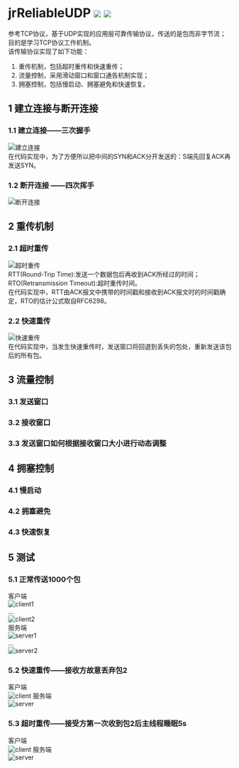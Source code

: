 # jrReliableUDP ![](https://img.shields.io/badge/C%2B%2B-11-brightgreen) ![](https://img.shields.io/badge/OS-Linux-yellowgreen)
参考TCP协议，基于UDP实现的应用层可靠传输协议，传送的是包而非字节流；目的是学习TCP协议工作机制。  
该传输协议实现了如下功能：  
1. 重传机制，包括超时重传和快速重传；  
2. 流量控制，采用滑动窗口和窗口通告机制实现； 
3. 拥塞控制，包括慢启动、拥塞避免和快速恢复。      

## 1 建立连接与断开连接  
### 1.1 建立连接——三次握手
![建立连接](pic/conn.png)  
在代码实现中，为了方便所以把中间的SYN和ACK分开发送的：S端先回复ACK再发送SYN。  
### 1.2 断开连接  ——四次挥手
![断开连接](pic/disconn.png)
## 2 重传机制
### 2.1 超时重传
![超时重传](pic/timeout_retrans.png)  
RTT(Round-Trip Time):发送一个数据包后再收到ACK所经过的时间；  
RTO(Retransmission Timeout):超时重传时间。  
在代码实现中，RTT由ACK报文中携带的时间戳和接收到ACK报文时的时间戳确定，RTO的估计公式取自RFC6298。  
### 2.2 快速重传
![快速重传](pic/fast_retrans.png)  
在代码实现中，当发生快速重传时，发送窗口将回退到丢失的包处，重新发送该包后的所有包。
## 3 流量控制
### 3.1 发送窗口

### 3.2 接收窗口

### 3.3 发送窗口如何根据接收窗口大小进行动态调整  

## 4 拥塞控制
### 4.1 慢启动

### 4.2 拥塞避免

### 4.3 快速恢复

## 5 测试
### 5.1 正常传送1000个包
客户端  
![client1](pic/normal_1000pkgs/client1.png)  
...   
![client2](pic/normal_1000pkgs/client2.png)  
服务端    
![server1](pic/normal_1000pkgs/server1.png)  
...   
![server2](pic/normal_1000pkgs/server2.png)  
### 5.2 快速重传——接收方故意丢弃包2
客户端  
![client](pic/pkg_miss_no2/client.png)
服务端  
![server](pic/pkg_miss_no2/server.png)  
### 5.3 超时重传——接受方第一次收到包2后主线程睡眠5s
客户端  
![client](pic/pk2_delay5s_no2/client.png)
服务端  
![server](pic/pk2_delay5s_no2/server.png) 
